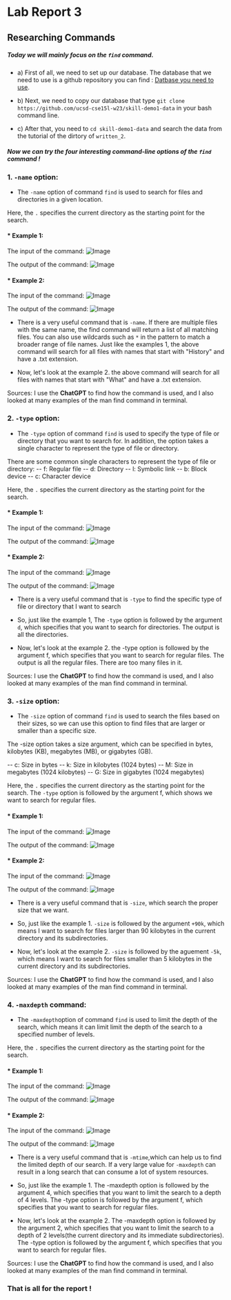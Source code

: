 # Lab Report 3
## Researching Commands
##### Today we will mainly focus on the `find` command. 

* a) First of all, we need to set up our database. The database that we need to use is a github repository you can find : [Datbase you need to use](https://github.com/ucsd-cse15l-w23/skill-demo1-data).
* b) Next, we need to copy our database that type `git clone https://github.com/ucsd-cse15l-w23/skill-demo1-data` in your bash command line.

* c) After that, you need to `cd skill-demo1-data` and search the data from the tutorial of the dirtory of `written_2`.

##### Now we can try the four interesting command-line options of the `find` command !



### 1. `-name` option:

* The `-name` option of command `find` is used to search for files and directories in a given location.


Here, the `.` specifies the current directory as the starting point for the search.
#### * Example 1:

  The input of the command:
   ![Image](in1.png)
  
  The output of the command:
   ![Image](out1.png)
 


#### * Example 2:
  The input of the command:
   ![Image](in2.png)
  
  
  
  The output of the command:
   ![Image](out2.png)
   
   
  * There is a very useful command that is `-name`. If there are multiple files with the same name, the find command will return a list of all matching files. You can also use wildcards such as `*` in the pattern to match a broader range of file names. Just like the examples 1, the above command will search for all files with names that start with "History" and have a .txt extension.
  
  * Now, let's look at the example 2. the above command will search for all files with names that start with "What" and have a .txt extension.

Sources: I use the **ChatGPT** to find how the command is used, and I also looked at many examples of the man find command in terminal. 
  


### 2. `-type` option:

* The `-type` option of command `find` is used to specify the type of file or directory that you want to search for. In addition, the option takes a single character to represent the type of file or directory.

There are some common single characters to represent the type of file or directory:
-- f: Regular file
-- d: Directory
-- l: Symbolic link
-- b: Block device
-- c: Character device


Here, the `.` specifies the current directory as the starting point for the search.
#### * Example 1:
  The input of the command:
   ![Image](in3.png)
  
  The output of the command:
   ![Image](out3.png)


#### * Example 2:
  The input of the command:
   ![Image](in4.png)
  
  The output of the command:
   ![Image](out4.png)
   
   
   
  * There is a very useful command that is `-type` to find the specific type of file or directory that I want to search
  * So, just like the example 1, The `-type` option is followed by the argument `d`, which specifies that you want to search for directories. The output is all the directories.
  
  * Now, let's look at the example 2. the -type option is followed by the argument f, which specifies that you want to search for regular files. The output is all the regular files. There are too many files in it.
  
  
Sources: I use the **ChatGPT** to find how the command is used, and I also looked at many examples of the man find command in terminal. 


### 3. `-size` option:

* The `-size` option of command `find` is used to search the files based on their sizes, so we can use this option to find files that are larger or smaller than a specific size.

The -size option takes a size argument, which can be specified in bytes, kilobytes (KB), megabytes (MB), or gigabytes (GB). 

-- c: Size in bytes
-- k: Size in kilobytes (1024 bytes)
-- M: Size in megabytes (1024 kilobytes)
-- G: Size in gigabytes (1024 megabytes)


Here, the `.` specifies the current directory as the starting point for the search. 
The `-type` option is followed by the argument f, which shows we want to search for regular files.
#### * Example 1:
  The input of the command:
   ![Image](in5.png)
  
  The output of the command:
   ![Image](out5.png)




#### * Example 2:
  The input of the command:
   ![Image](in6.png)
  
  The output of the command:
   ![Image](out6.png)


  * There is a very useful command that is `-size`, which search the proper size that we want.
  * So, just like the example 1. `-size` is followed by the argument `+90k`, which means I want to search for files larger than 90 kilobytes in the current directory and its subdirectories.
  
  * Now, let's look at the example 2. `-size` is followed by the aguement `-5k`, which means I want to search for files smaller than 5 kilobytes in the current directory and its subdirectories.


Sources: I use the **ChatGPT** to find how the command is used, and I also looked at many examples of the man find command in terminal. 




### 4. `-maxdepth` command: 

* The `-maxdepth`option of command `find` is used to limit the depth of the search, which means it can limit limit the depth of the search to a specified number of levels.


Here, the `.` specifies the current directory as the starting point for the search. 

#### * Example 1:
  The input of the command:
   ![Image](in7.png)
  
  The output of the command:
   ![Image](out7.png)



#### * Example 2:
  The input of the command:
   ![Image](in8.png)
  
  The output of the command:
   ![Image](out8.png)


  * There is a very useful command that is `-mtime`,which can help us to find the limited depth of our search. If a very large value for `-maxdepth` can result in a long search that can consume a lot of system resources.
  * So, just like the example 1. The -maxdepth option is followed by the argument 4, which specifies that you want to limit the search to a depth of 4 levels. The -type option is followed by the argument f, which specifies that you want to search for regular files. 
  
  * Now, let's look at the example 2. The -maxdepth option is followed by the argument 2, which specifies that you want to limit the search to a depth of 2 levels(the current directory and its immediate subdirectories). The -type option is followed by the argument f, which specifies that you want to search for regular files. 

Sources: I use the **ChatGPT** to find how the command is used, and I also looked at many examples of the man find command in terminal. 

 
 
 
 
 


### That is all for the report !
